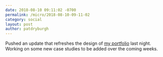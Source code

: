```yaml
---
date: 2018-08-10 09:11:02 -0700
permalink: /micro/2018-08-10-09-11-02
category: social
layout: post
author: patdryburgh
---
```


Pushed an update that refreshes the design of [my portfolio](http://patdryburgh.com/) last night. Working on some new case studies to be added over the coming weeks.